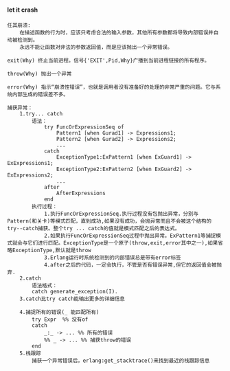
#### let it crash
	任其崩溃: 
		在描述函数的行为时，应该只考虑合法的输入参数，其他所有参数都将导致内部错误并自动被检测到。
		永远不能让函数对非法的参数返回值，而是应该抛出一个异常错误。
		
	exit(Why) 终止当前进程。信号{'EXIT',Pid,Why}广播到当前进程链接的所有程序。
	
	throw(Why) 抛出一个异常

	error(Why) 指示“崩溃性错误”，也就是调用者没有准备好的处理的非常严重的问题。它与系统内部生成的错误差不多。

	捕获异常：
		1.try... catch
			语法：
				try FuncOrExpressionSeq of
					Pattern1 [when Gurad1] -> Expressions1;
					Pattern2 [when Gurad2] -> Expressions2;
					...
				catch
					ExceptionType1:ExPattern1 [when ExGuard1] -> ExExpressions1;
					ExceptionType2:ExPattern2 [when ExGuard2] -> ExExpressions2;
					...
				after
					AfterExpressions
				end
			执行过程：
				1.执行FuncOrExpressionSeq.执行过程没有包抛出异常，分别与Pattern(和关卡)等模式匹配，直到成功,如果没有成功，会抛异常而且不会被这个结构的try--catch捕获。整个try ... catch的值就是模式匹配之后的表达式。
				2.如果执行FuncOrExpressionSeq过程中抛出异常。ExPattern1等捕捉模式就会与它们进行匹配。ExceptionType是一个原子(throw,exit,error其中之一),如果省略ExceptionType,默认就是throw
				3.Erlang运行时系统检测到的内部错误总是带有error标签
				4.after之后的代码，一定会执行，不管是否有错误异常,但它的返回值会被抛弃.
		2.catch
			语法格式：	
			catch generate_exception(I).
		3.catch比try catch能输出更多的详细信息

		4.捕捉所有的错误(_ 能匹配所有)
			try Expr  %% 没有of
			catch
				_:_ -> ... %% 所有的错误
				%% _ -> ... %% 捕获throw的错误
			end
		5.栈跟踪
			捕获一个异常错误后，erlang:get_stacktrace()来找到最近的栈跟踪信息
